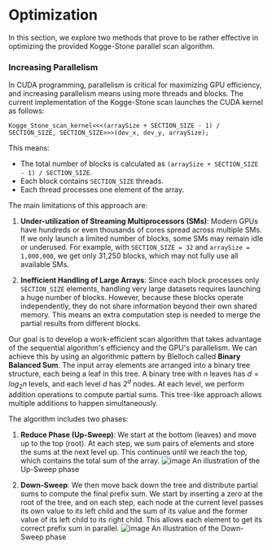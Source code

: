 # Optimization
In this section, we explore two methods that prove to be rather effective in optimizing the provided Kogge-Stone parallel scan algorithm.
### Increasing Parallelism
In CUDA programming, parallelism is critical for maximizing GPU efficiency, and increasing parallelism means using more threads and blocks. The current implementation of the Kogge-Stone scan launches the CUDA kernel as follows:
```c=
Kogge_Stone_scan_kernel<<<(arraySize + SECTION_SIZE - 1) / SECTION_SIZE, SECTION_SIZE>>>(dev_x, dev_y, arraySize);
```
This means:
* The total number of blocks is calculated as `(arraySize + SECTION_SIZE - 1) / SECTION_SIZE`.
* Each block contains `SECTION_SIZE` threads.
* Each thread processes one element of the array.

The main limitations of this approach are:

1. **Under-utilization of Streaming Multiprocessors (SMs)**: Modern GPUs have hundreds or even thousands of cores spread across multiple SMs. If we only launch a limited number of blocks, some SMs may remain idle or underused. For example, with `SECTION_SIZE = 32` and `arraySize = 1,000,000`, we get only 31,250 blocks, which may not fully use all available SMs.

2. **Inefficient Handling of Large Arrays**: Since each block processes only `SECTION_SIZE` elements, handling very large datasets requires launching a huge number of blocks. However, because these blocks operate independently, they do not share information beyond their own shared memory. This means an extra computation step is needed to merge the partial results from different blocks.

Our goal is to develop a work-efficient scan algorithm that takes advantage of the sequential algorithm's efficiency and the GPU's parallelism. We can achieve this by using an algorithmic pattern by Blelloch called **Binary Balanced Sum**. The input array elements are arranged into a binary tree structure, each being a leaf in this tree. A binary tree with $n$ leaves has $d=log_2n$ levels, and each level $d$ has $2^d$ nodes. At each level, we perform addition operations to compute partial sums. This tree-like approach allows multiple additions to happen simultaneously.

The algorithm includes two phases:
1. **Reduce Phase (Up-Sweep)**: We start at the bottom (leaves) and move up to the top (root). At each step, we sum pairs of elements and store the sums at the next level up. This continues until we reach the top, which contains the total sum of the array.
![image](https://github.com/user-attachments/assets/2e373fed-afc3-4bc8-bd7a-6c46636262f9)
An illustration of the Up-Sweep phase


3. **Down-Sweep**: We then move back down the tree and distribute partial sums to compute the final prefix sum. We start by inserting a zero at the root of the tree, and on each step, each node at the current level passes its own value to its left child and the sum of its value and the former value of its left child to its right child. This allows each element to get its correct prefix sum in parallel.
![image](https://github.com/user-attachments/assets/883892ca-8bdc-4b21-b70a-28761194b679)
An illustration of the Down-Sweep phase


